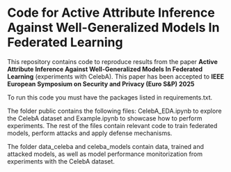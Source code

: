 # Code for Active Attribute Inference Against Well-Generalized Models In Federated Learning
This repository contains code to reproduce results from the paper __Active Attribute Inference Against Well-Generalized Models In Federated Learning__ (experiments with CelebA). This paper has been accepted to **IEEE European Symposium on Security and Privacy (Euro S&P) 2025**

To run this code you must have the packages listed in requirements.txt.

The folder public contains the following files: CelebA_EDA.ipynb to explore the CelebA dataset and Example.ipynb to showcase how to perform experiments. The rest of the files contain relevant code to train federated models, perform attacks and apply defense mechanisms.

The folder data_celeba and celeba_models contain data, trained and attacked models, as well as model performance monitorization from experiments with the CelebA dataset.
